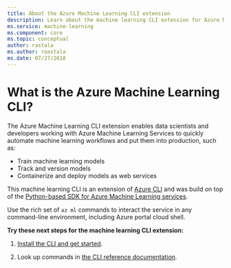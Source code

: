 ```yaml
---
title: About the Azure Machine Learning CLI extension
description: Learn about the machine learning CLI extension for Azure Machine Learning. 
ms.service: machine-learning
ms.component: core
ms.topic: conceptual
author: rastala
ms.author: roastala
ms.date: 07/27/2018
---
```

# What is the Azure Machine Learning CLI?

The Azure Machine Learning CLI extension enables data scientists and developers working with Azure Machine Learning Services to quickly automate machine learning workflows and put them into production, such as:
+ Train machine learning models
+ Track and version models
+ Containerize and deploy models as web services

This machine learning CLI is an extension of [Azure CLI](https://docs.microsoft.com/cli/azure/?view=azure-cli-latest) and was build on top of the [Python-based SDK for Azure Machine Learning services](reference-azure-machine-learning-sdk.md).

Use the rich set of `az ml` commands to interact the service in any command-line environment, including Azure portal cloud shell.

**Try these next steps for the machine learning CLI extension:**

1. [Install the CLI and get started](quickstart-set-up-in-cli.md).

1. Look up commands in [the CLI reference documentation]().